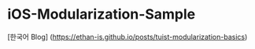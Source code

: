 # iOS-Modularization-Sample


[한국어 Blog] (https://ethan-is.github.io/posts/tuist-modularization-basics)
